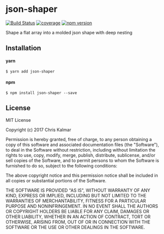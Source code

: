 # json-shaper


[![Build Status](https://travis-ci.org/chriskalmar/json-shaper.svg?branch=master)](https://travis-ci.org/chriskalmar/json-shaper)
[![coverage](https://codecov.io/gh/chriskalmar/json-shaper/branch/master/graph/badge.svg)](https://codecov.io/gh/chriskalmar/json-shaper)
[![npm version](https://badge.fury.io/js/json-shaper.svg)](https://www.npmjs.com/package/json-shaper)

Shape a flat array into a molded json shape with deep nesting

## Installation

#### yarn
    $ yarn add json-shaper

#### npm
    $ npm install json-shaper --save


## License

MIT License

Copyright (c) 2017 Chris Kalmar

Permission is hereby granted, free of charge, to any person obtaining a copy
of this software and associated documentation files (the "Software"), to deal
in the Software without restriction, including without limitation the rights
to use, copy, modify, merge, publish, distribute, sublicense, and/or sell
copies of the Software, and to permit persons to whom the Software is
furnished to do so, subject to the following conditions:

The above copyright notice and this permission notice shall be included in all
copies or substantial portions of the Software.

THE SOFTWARE IS PROVIDED "AS IS", WITHOUT WARRANTY OF ANY KIND, EXPRESS OR
IMPLIED, INCLUDING BUT NOT LIMITED TO THE WARRANTIES OF MERCHANTABILITY,
FITNESS FOR A PARTICULAR PURPOSE AND NONINFRINGEMENT. IN NO EVENT SHALL THE
AUTHORS OR COPYRIGHT HOLDERS BE LIABLE FOR ANY CLAIM, DAMAGES OR OTHER
LIABILITY, WHETHER IN AN ACTION OF CONTRACT, TORT OR OTHERWISE, ARISING FROM,
OUT OF OR IN CONNECTION WITH THE SOFTWARE OR THE USE OR OTHER DEALINGS IN THE
SOFTWARE.
